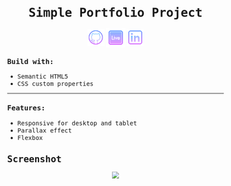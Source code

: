 
<h1 align="center"><samp>Simple Portfolio Project</samp> </h1>
<p align="center"> 
  <a href="https://github.com/xoFrey" target="_blank"> <img width="40" align="center" src="./assets/img/icons8-github-64.png"/></a>
  <a href="https://project-interior-theta.vercel.app" target="_blank"> <img width="45" align="center" src="./assets/img/icons8-livepage-64.png"/></a>
  <a href="https://www.linkedin.com/in/izel-acar-0572332ba/" target="_blank"> <img width="40" align="center" src="./assets/img/icons8-linkedin-64.png"/></a>
</p>


<h3><samp>Build with:</samp></h3>
<ul>
<li><samp>Semantic HTML5</samp></li>
<li><samp>CSS custom properties</samp></li>
</ul>

<hr/>

<h3><samp>Features:</samp></h3>
<ul>
<li><samp>Responsive for desktop and tablet</samp></li>
<li><samp>Parallax effect</samp></li>
<li><samp>Flexbox</samp></li>
</ul>


<h2><samp>Screenshot</samp></h2>

<p align="center">
<img  src="./assets/img/Screenshot.png"/>
  
</p>


